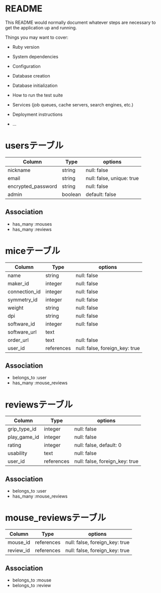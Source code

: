 # README

This README would normally document whatever steps are necessary to get the
application up and running.

Things you may want to cover:

* Ruby version

* System dependencies

* Configuration

* Database creation

* Database initialization

* How to run the test suite

* Services (job queues, cache servers, search engines, etc.)

* Deployment instructions

* ...

# usersテーブル
| Column             | Type    | options                   |
| ------------------ | ------- | ------------------------- |
| nickname           | string  | null: false               |
| email              | string  | null: false, unique: true |
| encrypted_password | string  | null: false               |
| admin              | boolean | default: false            |

## Association
- has_many :mouses
- has_many :reviews

# miceテーブル
| Column             | Type        | options                        |
| -----------------  | ----------- | ------------------------------ |
| name               | string      | null: false                    |
| maker_id           | integer     | null: false                    |
| connection_id      | integer     | null: false                    |
| symmetry_id        | integer     | null: false                    |
| weight             | string      | null: false                    |
| dpi                | string      | null: false                    |
| software_id        | integer     | null: false                    |
| software_url       | text        |                                |
| order_url          | text        | null: false                    |
| user_id            | references  | null: false, foreign_key: true |

## Association
- belongs_to :user
- has_many :mouse_reviews

# reviewsテーブル
| Column             | Type        | options                        |
| -----------------  | ----------- | ------------------------------ |
| grip_type_id       | integer     | null: false                    |
| play_game_id       | integer     | null: false                    |
| rating             | integer     | null: false, default: 0        |
| usability          | text        | null: false                    |
| user_id            | references  | null: false, foreign_key: true |

## Association
- belongs_to :user
- has_many :mouse_reviews

# mouse_reviewsテーブル
| Column               | Type        | options                        |
| -------------------  | ----------- | ------------------------------ |
| mouse_id             | references  | null: false, foreign_key: true |
| review_id            | references  | null: false, foreign_key: true |

## Association
- belongs_to :mouse
- belongs_to :review